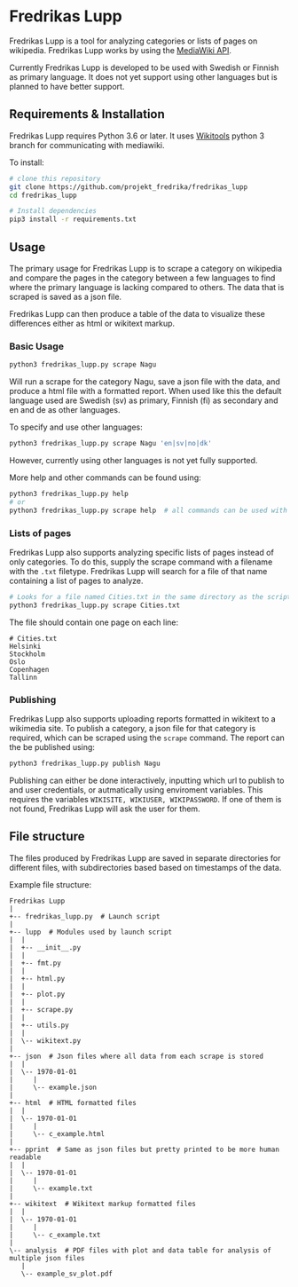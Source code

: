 # Fredrikas Lupp

Fredrikas Lupp is a tool for analyzing categories or lists of pages on wikipedia.
Fredrikas Lupp works by using the [MediaWiki API](https://www.mediawiki.org/wiki/API:Main_page).

Currently Fredrikas Lupp is developed to be used with Swedish or Finnish as primary language.
It does not yet support using other languages but is planned to have better support.

## Requirements & Installation

Fredrikas Lupp requires Python 3.6 or later. It uses [Wikitools](https://github.com/alexz-enwp/wikitools/tree/py3) python 3 branch
for communicating with mediawiki. 

To install:

```bash
# clone this repository
git clone https://github.com/projekt_fredrika/fredrikas_lupp
cd fredrikas_lupp

# Install dependencies
pip3 install -r requirements.txt
```

## Usage

The primary usage for Fredrikas Lupp is to scrape a category on wikipedia and compare the pages in the category between
a few languages to find where the primary language is lacking compared to others. The data that is scraped is saved as
a json file.

Fredrikas Lupp can then produce a table of the data to visualize these differences either as
html or wikitext markup.



### Basic Usage

```bash
python3 fredrikas_lupp.py scrape Nagu
```
Will run a scrape for the category Nagu, save a json file with the data, and produce a html file with a formatted report.
When used like this the default language used are Swedish (sv) as primary, Finnish (fi) as secondary and en and de as other languages.

To specify and use other languages:
```bash
python3 fredrikas_lupp.py scrape Nagu 'en|sv|no|dk'
```
However, currently using other languages is not yet fully supported.

More help and other commands can be found using:
```bash
python3 fredrikas_lupp.py help
# or
python3 fredrikas_lupp.py scrape help  # all commands can be used with help to get additinal information
```

### Lists of pages

Fredrikas Lupp also supports analyzing specific lists of pages instead of only categories. To do this, supply the scrape
command with a filename with the `.txt` filetype. Fredrikas Lupp will search for a file of that name containing a list
of pages to analyze.
```bash
# Looks for a file named Cities.txt in the same directory as the script
python3 fredrikas_lupp.py scrape Cities.txt
```
The file should contain one page on each line:
```
# Cities.txt
Helsinki
Stockholm
Oslo
Copenhagen
Tallinn
```

### Publishing

Fredrikas Lupp also supports uploading reports formatted in wikitext to a wikimedia site. To publish a category, a json
file for that category is required, which can be scraped using the `scrape` command. The report can the be published
using:
```bash
python3 fredrikas_lupp.py publish Nagu
```
Publishing can either be done interactively, inputting which url to publish to and user credentials, or autmatically
using enviroment variables. This requires the variables `WIKISITE, WIKIUSER, WIKIPASSWORD`. If one of them is not found,
Fredrikas Lupp will ask the user for them.

## File structure

The files produced by Fredrikas Lupp are saved in separate directories for different files, with subdirectories based
based on timestamps of the data.


Example file structure:
```
Fredrikas Lupp
|
+-- fredrikas_lupp.py  # Launch script
|
+-- lupp  # Modules used by launch script
|  |
|  +-- __init__.py
|  |
|  +-- fmt.py
|  |
|  +-- html.py
|  |
|  +-- plot.py
|  |
|  +-- scrape.py
|  |
|  +-- utils.py
|  |
|  \-- wikitext.py
|
+-- json  # Json files where all data from each scrape is stored
|  |
|  \-- 1970-01-01
|     |
|     \-- example.json
|
+-- html  # HTML formatted files
|  |
|  \-- 1970-01-01
|     |
|     \-- c_example.html
| 
+-- pprint  # Same as json files but pretty printed to be more human readable
|  |
|  \-- 1970-01-01
|     |
|     \-- example.txt
| 
+-- wikitext  # Wikitext markup formatted files
|  |
|  \-- 1970-01-01
|     |
|     \-- c_example.txt
| 
\-- analysis  # PDF files with plot and data table for analysis of multiple json files
   |
   \-- example_sv_plot.pdf
```
